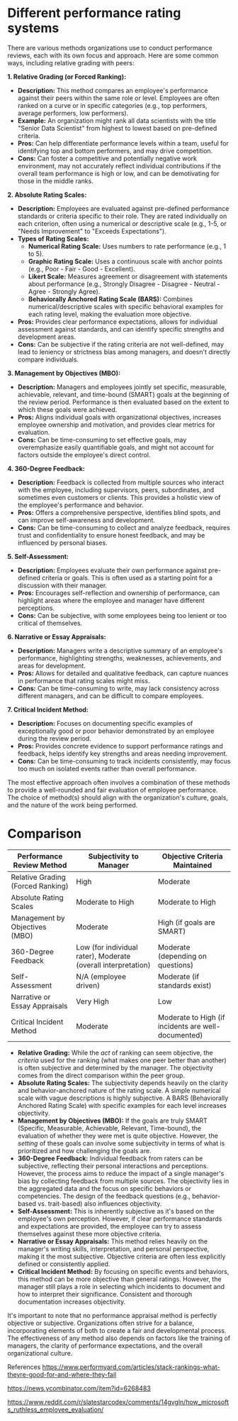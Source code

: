 Different performance rating systems
=================================

There are various methods organizations use to conduct performance reviews, each with its own focus and approach. Here are some common ways, including relative grading with peers: 

**1\. Relative Grading (or Forced Ranking):**

*   **Description:** This method compares an employee's performance against their peers within the same role or level. Employees are often ranked on a curve or in specific categories (e.g., top performers, average performers, low performers). 
*   **Example:** An organization might rank all data scientists with the title "Senior Data Scientist" from highest to lowest based on pre-defined criteria.
*   **Pros:** Can help differentiate performance levels within a team, useful for identifying top and bottom performers, and may drive competition. 
*   **Cons:** Can foster a competitive and potentially negative work environment, may not accurately reflect individual contributions if the overall team performance is high or low, and can be demotivating for those in the middle ranks.

**2\. Absolute Rating Scales:**

*   **Description:** Employees are evaluated against pre-defined performance standards or criteria specific to their role. They are rated individually on each criterion, often using a numerical or descriptive scale (e.g., 1-5, or "Needs Improvement" to "Exceeds Expectations"). 
*   **Types of Rating Scales:**
    *   **Numerical Rating Scale:** Uses numbers to rate performance (e.g., 1 to 5). 
    *   **Graphic Rating Scale:** Uses a continuous scale with anchor points (e.g., Poor - Fair - Good - Excellent). 
    *   **Likert Scale:** Measures agreement or disagreement with statements about performance (e.g., Strongly Disagree - Disagree - Neutral - Agree - Strongly Agree). 
    *   **Behaviorally Anchored Rating Scale (BARS):** Combines numerical/descriptive scales with specific behavioral examples for each rating level, making the evaluation more objective. 
*   **Pros:** Provides clear performance expectations, allows for individual assessment against standards, and can identify specific strengths and development areas. 
*   **Cons:** Can be subjective if the rating criteria are not well-defined, may lead to leniency or strictness bias among managers, and doesn't directly compare individuals.

**3\. Management by Objectives (MBO):**

*   **Description:** Managers and employees jointly set specific, measurable, achievable, relevant, and time-bound (SMART) goals at the beginning of the review period. Performance is then evaluated based on the extent to which these goals were achieved.
*   **Pros:** Aligns individual goals with organizational objectives, increases employee ownership and motivation, and provides clear metrics for evaluation.
*   **Cons:** Can be time-consuming to set effective goals, may overemphasize easily quantifiable goals, and might not account for factors outside the employee's direct control.

**4\. 360-Degree Feedback:**

*   **Description:** Feedback is collected from multiple sources who interact with the employee, including supervisors, peers, subordinates, and sometimes even customers or clients. This provides a holistic view of the employee's performance and behavior.
*   **Pros:** Offers a comprehensive perspective, identifies blind spots, and can improve self-awareness and development.
*   **Cons:** Can be time-consuming to collect and analyze feedback, requires trust and confidentiality to ensure honest feedback, and may be influenced by personal biases.

**5\. Self-Assessment:**

*   **Description:** Employees evaluate their own performance against pre-defined criteria or goals. This is often used as a starting point for a discussion with their manager.
*   **Pros:** Encourages self-reflection and ownership of performance, can highlight areas where the employee and manager have different perceptions.
*   **Cons:** Can be subjective, with some employees being too lenient or too critical of themselves.

**6\. Narrative or Essay Appraisals:**

*   **Description:** Managers write a descriptive summary of an employee's performance, highlighting strengths, weaknesses, achievements, and areas for development.
*   **Pros:** Allows for detailed and qualitative feedback, can capture nuances in performance that rating scales might miss.
*   **Cons:** Can be time-consuming to write, may lack consistency across different managers, and can be difficult to compare employees.

**7\. Critical Incident Method:**

*   **Description:** Focuses on documenting specific examples of exceptionally good or poor behavior demonstrated by an employee during the review period.
*   **Pros:** Provides concrete evidence to support performance ratings and feedback, helps identify key strengths and areas needing improvement. 
*   **Cons:** Can be time-consuming to track incidents consistently, may focus too much on isolated events rather than overall performance.

The most effective approach often involves a combination of these methods to provide a well-rounded and fair evaluation of employee performance. 
The choice of method(s) should align with the organization's culture, goals, and the nature of the work being performed.

Comparison
==========

| Performance Review Method | Subjectivity to Manager | Objective Criteria Maintained |
| --- | --- | --- |
| Relative Grading (Forced Ranking) | High | Moderate |
| Absolute Rating Scales | Moderate to High | Moderate to High |
| Management by Objectives (MBO) | Moderate | High (if goals are SMART) |
| 360-Degree Feedback | Low (for individual rater), Moderate (overall interpretation) | Moderate (depending on questions) |
| Self-Assessment | N/A (employee driven) | Moderate (if standards exist) |
| Narrative or Essay Appraisals | Very High | Low |
| Critical Incident Method | Moderate | Moderate to High (if incidents are well-documented) |

*   **Relative Grading:** While the _act_ of ranking can seem objective, the _criteria_ used for the ranking (what makes one peer better than another) is often subjective and determined by the manager. The objectivity comes from the direct comparison within the peer group.
*   **Absolute Rating Scales:** The subjectivity depends heavily on the clarity and behavior-anchored nature of the rating scale. A simple numerical scale with vague descriptions is highly subjective. A BARS (Behaviorally Anchored Rating Scale) with specific examples for each level increases objectivity.
*   **Management by Objectives (MBO):** If the goals are truly SMART (Specific, Measurable, Achievable, Relevant, Time-bound), the evaluation of whether they were met is quite objective. However, the _setting_ of these goals can involve some subjectivity in terms of what is prioritized and how challenging the goals are.
*   **360-Degree Feedback:** Individual feedback from raters can be subjective, reflecting their personal interactions and perceptions. However, the process aims to reduce the impact of a single manager's bias by collecting feedback from multiple sources. The objectivity lies in the aggregated data and the focus on specific behaviors or competencies. The design of the feedback questions (e.g., behavior-based vs. trait-based) also influences objectivity.
*   **Self-Assessment:** This is inherently subjective as it's based on the employee's own perception. However, if clear performance standards and expectations are provided, the employee can try to assess themselves against these more objective criteria.
*   **Narrative or Essay Appraisals:** This method relies heavily on the manager's writing skills, interpretation, and personal perspective, making it the most subjective. Objective criteria are often less explicitly defined or consistently applied.
*   **Critical Incident Method:** By focusing on specific events and behaviors, this method can be more objective than general ratings. However, the manager still plays a role in selecting which incidents to document and how to interpret their significance. Consistent and thorough documentation increases objectivity.

It's important to note that no performance appraisal method is perfectly objective or subjective. Organizations often strive for a balance, incorporating elements of both to create a fair and developmental process. The effectiveness of any method also depends on factors like the training of managers, the clarity of performance expectations, and the overall organizational culture.


References
https://www.performyard.com/articles/stack-rankings-what-theyre-good-for-and-where-they-fail 

https://news.ycombinator.com/item?id=6268483

https://www.reddit.com/r/slatestarcodex/comments/14gvgln/how_microsofts_ruthless_employee_evaluation/ 
